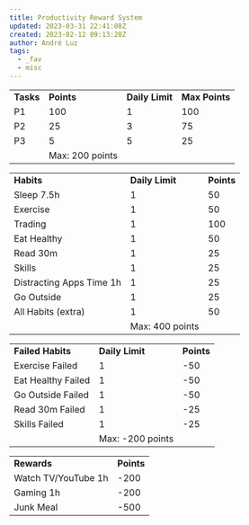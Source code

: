 ```yaml
---
title: Productivity Reward System
updated: 2023-03-31 22:41:08Z
created: 2023-02-12 09:13:20Z
author: André Luz
tags:
  - _fav
  - misc
---
```


|     |     |     |     |
| --- | --- | --- | --- |
| **Tasks** | **Points** | **Daily Limit** | **Max Points** |
| P1  | 100 | 1   | 100 |
| P2  | 25  | 3   | 75  |
| P3  | 5   | 5   | 25  |
|     | Max: 200 points |

|     |     |     |
| --- | --- | --- |
| **Habits** | **Daily Limit** | **Points** |
| Sleep 7.5h | 1   | 50  |
| Exercise | 1   | 50  |
| Trading | 1   | 100 |
| Eat Healthy | 1   | 50  |
| Read 30m | 1   | 25  |
| Skills | 1   | 25  |
| Distracting Apps Time 1h | 1   | 25  |
| Go Outside | 1   | 25  |
| All Habits (extra) | 1   | 50  |
|     | Max: 400 points |

|     |     |     |
| --- | --- | --- |
| **Failed Habits** | **Daily Limit** | **Points** |
| Exercise Failed | 1   | -50 |
| Eat Healthy Failed | 1   | -50 |
| Go Outside Failed | 1   | -50 |
| Read 30m Failed | 1   | -25 |
| Skills Failed | 1   | -25 |
|     | Max: -200 points |

|     |     |
| --- | --- |
| **Rewards** | **Points** |
| Watch TV/YouTube 1h | -200 |
| Gaming 1h | -200 |
| Junk Meal | -500 |